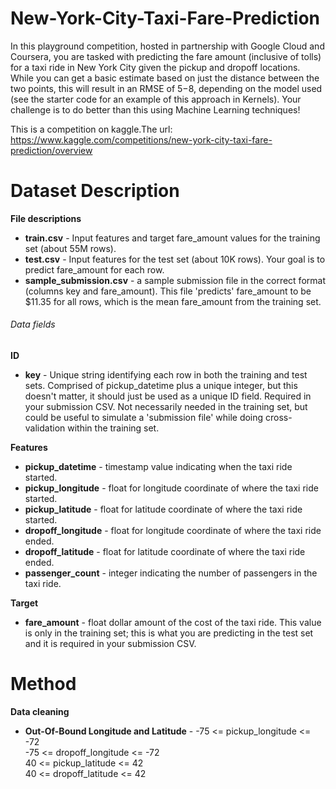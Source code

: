 # New-York-City-Taxi-Fare-Prediction
In this playground competition, hosted in partnership with Google Cloud and Coursera, you are tasked with predicting the fare amount (inclusive of tolls) for a taxi ride in New York City given the pickup and dropoff locations. While you can get a basic estimate based on just the distance between the two points, this will result in an RMSE of $5-$8, depending on the model used (see the starter code for an example of this approach in Kernels). Your challenge is to do better than this using Machine Learning techniques!

This is a competition on kaggle.The url: https://www.kaggle.com/competitions/new-york-city-taxi-fare-prediction/overview

# Dataset Description
**File descriptions**
* **train.csv** - Input features and target fare_amount values for the training set (about 55M rows).  
* **test.csv**  - Input features for the test set (about 10K rows). Your goal is to predict fare_amount for each row.  
* **sample_submission.csv** - a sample submission file in the correct format (columns key and fare_amount). This file 'predicts' fare_amount to be 
                            $11.35 for all rows, which is the mean fare_amount from the training set.

###### Data fields
**ID**
* **key** - Unique string identifying each row in both the training and test sets. Comprised of pickup_datetime plus a unique integer, but this 
            doesn't matter, it should just be used as a unique ID field.
            Required in your submission CSV. Not necessarily needed in the training set, but could be useful to simulate a 'submission file'                  while doing cross-validation within the training set.

**Features**
* **pickup_datetime**   - timestamp value indicating when the taxi ride started.  
* **pickup_longitude**  - float for longitude coordinate of where the taxi ride started.  
* **pickup_latitude**   - float for latitude coordinate of where the taxi ride started.  
* **dropoff_longitude** - float for longitude coordinate of where the taxi ride ended.  
* **dropoff_latitude**  - float for latitude coordinate of where the taxi ride ended.  
* **passenger_count**   - integer indicating the number of passengers in the taxi ride.

**Target**
* **fare_amount** - float dollar amount of the cost of the taxi ride. This value is only in the training set; this is what you are predicting in                      the test set and it is required in your submission CSV.

# Method 
**Data cleaning**
* **Out-Of-Bound Longitude and Latitude** - -75 <= pickup_longitude <= -72  
                                            -75 <= dropoff_longitude <= -72  
                                            40 <= pickup_latitude <= 42  
                                            40 <= dropoff_latitude <= 42  


  

